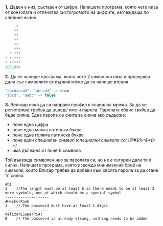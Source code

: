 **1.** Даден е низ, съставен от цифри. Напишете програма, която чете низа от конзолата и отпечатва *хистограмата* на цифрите, изглеждаща по следния начин:
```c++
     *
    **
    **
    **
    **
    ***
  * ***
* * ***
* *****
2031894
```
**2.** Да се напише програма, която чете 2 символни низа и проверява дали със символите от първия може да се напише втория.
```c++
"abcdabcdd", "abccdd" -> true
"abcd", "aabc" -> false
```

**3.** Велизар иска да си направи профил в социална мрежа. За да се регистрира трябва да въведе име и парола. Паролата обаче трябва да бъде силна. Една парола се счита за силна ако съдържа:
* поне една цифра
* поне една малка латинска буква
* поне една голяма латинска буква
* поне един специален символ *(специални символи са: !@#$%^&\*()-+)*
* има дължина от поне 6 символа  

Той въвежда символен низ за паролата си, но не е сигурен дали тя е силна. Напишете програма, която извежда минималния брой на символи, които Влизар трябва да добави към своята парола за да стане тя силна.

```
Ab1
3    //The length must be at least 6 so there needs to be at least 3 more symbols, one of which should be a special symbol  
--------------------
#HackerRank
1    // The password must have at least 1 digit
--------------------
VelizarESuperPi4!
0    // The password is already strong, nothing needs to be added
```


